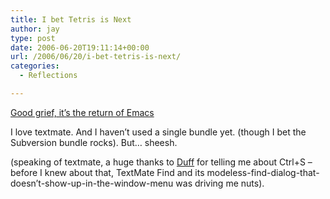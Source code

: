```yaml
---
title: I bet Tetris is Next
author: jay
type: post
date: 2006-06-20T19:11:14+00:00
url: /2006/06/20/i-bet-tetris-is-next/
categories:
  - Reflections

---
```

[Good grief, it’s the return of Emacs][1]

I love textmate. And I haven’t used a single bundle yet. (though I bet the Subversion bundle rocks). But… sheesh.

(speaking of textmate, a huge thanks to [Duff][2] for telling me about Ctrl+S &#8211; before I knew about that, TextMate Find and its modeless-find-dialog-that-doesn’t-show-up-in-the-window-menu was driving me nuts).

 [1]: http://macromates.com/blog/archives/2006/06/19/blogging-from-textmate/
 [2]: http://omelia.org/duff/